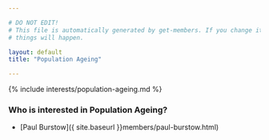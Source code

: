 ```yaml
---

# DO NOT EDIT!
# This file is automatically generated by get-members. If you change it, bad
# things will happen.

layout: default
title: "Population Ageing"

---
```


{% include interests/population-ageing.md %}

### Who is interested in Population Ageing?


* [Paul Burstow]({ site.baseurl }}members/paul-burstow.html)
